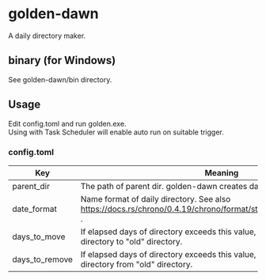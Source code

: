 # golden-dawn
A daily directory maker.

## binary (for Windows)
See golden-dawn/bin directory.

## Usage
Edit config.toml and run golden.exe.  
Using with Task Scheduler will enable auto run on suitable trigger.

### config.toml

| Key | Meaning |
| ------------- | ------------- |
| parent_dir | The path of parent dir. golden-dawn creates daily directory in parent dir.  |
| date_format | Name format of daily directory. See also https://docs.rs/chrono/0.4.19/chrono/format/strftime/index.html#specifiers . |
| days_to_move | If elapsed days of directory exceeds this value, golden-dawn move that directory to "old" directory. |
| days_to_remove | If elapsed days of directory exceeds this value, golden-dawn remove that directory from "old" directory. |
